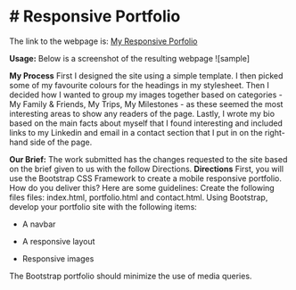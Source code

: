 <body>

<h1>
# Responsive Portfolio
</h1>

The link to the webpage is:
<a href="https://suziestephen.github.io/hw2.github.io/"> My Responsive Porfolio </a>


<b>Usage:</b>
Below is a screenshot of the resulting webpage
![sample]

<b> My Process</b>
First I designed the site using a simple template. I then picked some of my favourite colours for the headings in my stylesheet. Then I decided how I wanted to group my images together based on categories - My Family & Friends, My Trips, My Milestones - as these seemed the most interesting areas to show any readers of the page. Lastly, I wrote my bio based on the main facts about myself that I found interesting and included links to my Linkedin and email in a contact section that I put in on the right-hand side of the page. 

<b>Our Brief:</b>
The work submitted has the changes requested to the site based on the brief given to us with the follow Directions.
<b>Directions</b>
First, you will use the Bootstrap CSS Framework to create a mobile responsive portfolio. 
How do you deliver this? 
Here are some guidelines:
Create the following files files: index.html, portfolio.html and contact.html.
Using Bootstrap, develop your portfolio site with the following items:

- A navbar

- A responsive layout

- Responsive images

The Bootstrap portfolio should minimize the use of media queries.

</body>
